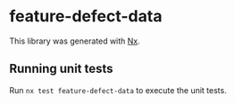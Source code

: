 # feature-defect-data

This library was generated with [Nx](https://nx.dev).

## Running unit tests

Run `nx test feature-defect-data` to execute the unit tests.
